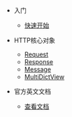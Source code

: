 - 入门
    - [快速开始](zh-cn/quick-start/quick-start.md)

- HTTP核心对象
    - [Request](zh-cn/Object/Request/Request.md)
    - [Response](zh-cn/Object/Response/Response.md)
    - [Message](zh-cn/Object/Message/Message.md)
    - [MultiDictView](zh-cn/Object/MultiDictView/MultiDictView.md)

- 官方英文文档
    - [查看文档](zh-cn/English/english-document.md)

